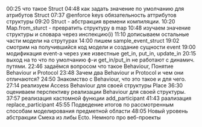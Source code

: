 00:25 что такое Struct
04:48 как задать значение по умолчанию для атрибутов Struct
07:37 @enforce keys обязательность аттрибутов структуры
09:20 Struct - абстракция времени компиляции.
10:20 Map.from_sturct - превратить структуру в map
10:48 изучаем значение структуры и словара через инспекцию(i)
11:10 дописываем остальные части модели на струтурах
14:00 пишем sample_event_struct
19:02 смотрим на получившийся код модели и создание сущности event
19:00 модификация event-а через уже известные get_in, put_in, update_in
20:15 выход на то что по умолчанию ф-и get_in/put_in не работают с динамич. путями.
22:46 задаёмся вопросом что такое Behaviour, Понятие Behaviour и Protocol
23:48 Зачем два Behaviour и Protocol и чем они отличаются?
24:50 Знакомство с Behaviour, что это такое и для чего.
27:14 реализуем Access Behaviour для своей структуры Place
36:30 оцениваем перспективу реализации Behaviour для своей структуры.
37:57 реализация кастомной функции add_participant
41:43 раализация replace_participant
45:55 Подведение итогов по рассмотренным способам моделирования предметной области
48:05 Новый уровень абстракции Смеха из либы Ecto. Немного про веб-проекты
